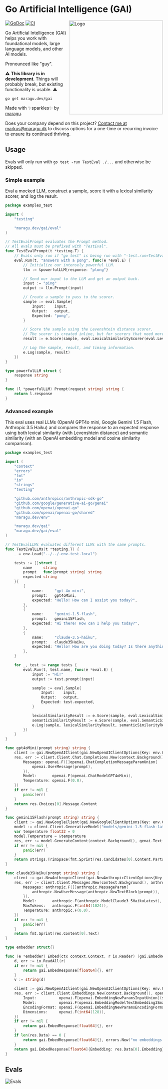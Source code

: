 # Go Artificial Intelligence (GAI)

<img src="logo.jpg" alt="Logo" width="300" align="right">

[![GoDoc](https://pkg.go.dev/badge/maragu.dev/gai)](https://pkg.go.dev/maragu.dev/gai)
[![CI](https://github.com/maragudk/gai/actions/workflows/ci.yml/badge.svg)](https://github.com/maragudk/gai/actions/workflows/ci.yml)

Go Artificial Intelligence (GAI) helps you work with foundational models, large language models, and other AI models.

Pronounced like "guy".

⚠️ **This library is in development**. Things will probably break, but existing functionality is usable. ⚠️

```shell
go get maragu.dev/gai
```

Made with ✨sparkles✨ by [maragu](https://www.maragu.dev/).

Does your company depend on this project? [Contact me at markus@maragu.dk](mailto:markus@maragu.dk?Subject=Supporting%20your%20project) to discuss options for a one-time or recurring invoice to ensure its continued thriving.

## Usage

Evals will only run with `go test -run TestEval ./...` and otherwise be skipped.

### Simple example

Eval a mocked LLM, construct a sample, score it with a lexical similarity scorer, and log the result.

```go
package examples_test

import (
	"testing"

	"maragu.dev/gai/eval"
)

// TestEvalPrompt evaluates the Prompt method.
// All evals must be prefixed with "TestEval".
func TestEvalPrompt(t *testing.T) {
	// Evals only run if "go test" is being run with "-test.run=TestEval", e.g.: "go test -test.run=TestEval ./..."
	eval.Run(t, "answers with a pong", func(e *eval.E) {
		// Initialize our intensely powerful LLM.
		llm := &powerfulLLM{response: "plong"}

		// Send our input to the LLM and get an output back.
		input := "ping"
		output := llm.Prompt(input)

		// Create a sample to pass to the scorer.
		sample := eval.Sample{
			Input:    input,
			Output:   output,
			Expected: "pong",
		}

		// Score the sample using the Levenshtein distance scorer.
		// The scorer is created inline, but for scorers that need more setup, this can be done elsewhere.
		result := e.Score(sample, eval.LexicalSimilarityScorer(eval.LevenshteinDistance))

		// Log the sample, result, and timing information.
		e.Log(sample, result)
	})
}

type powerfulLLM struct {
	response string
}

func (l *powerfulLLM) Prompt(request string) string {
	return l.response
}
```

### Advanced example

This eval uses real LLMs (OpenAI GPT4o mini, Google Gemini 1.5 Flash, Anthropic 3.5 Haiku)
and compares the response to an expected response using both lexical similarity (with Levenshtein distance)
and semantic similarity (with an OpenAI embedding model and cosine similarity comparison).

```go
package examples_test

import (
	"context"
	"errors"
	"fmt"
	"io"
	"strings"
	"testing"

	"github.com/anthropics/anthropic-sdk-go"
	"github.com/google/generative-ai-go/genai"
	"github.com/openai/openai-go"
	"github.com/openai/openai-go/shared"
	"maragu.dev/env"

	"maragu.dev/gai"
	"maragu.dev/gai/eval"
)

// TestEvalLLMs evaluates different LLMs with the same prompts.
func TestEvalLLMs(t *testing.T) {
	_ = env.Load("../../.env.test.local")

	tests := []struct {
		name     string
		prompt   func(prompt string) string
		expected string
	}{
		{
			name:     "gpt-4o-mini",
			prompt:   gpt4oMini,
			expected: "Hello! How can I assist you today?",
		},
		{
			name:     "gemini-1.5-flash",
			prompt:   gemini15Flash,
			expected: "Hi there! How can I help you today?",
		},
		{
			name:     "claude-3.5-haiku",
			prompt:   claude35Haiku,
			expected: "Hello! How are you doing today? Is there anything I can help you with?",
		},
	}

	for _, test := range tests {
		eval.Run(t, test.name, func(e *eval.E) {
			input := "Hi!"
			output := test.prompt(input)

			sample := eval.Sample{
				Input:    input,
				Output:   output,
				Expected: test.expected,
			}

			lexicalSimilarityResult := e.Score(sample, eval.LexicalSimilarityScorer(eval.LevenshteinDistance))
			semanticSimilarityResult := e.Score(sample, eval.SemanticSimilarityScorer(&embedder{}, eval.CosineSimilarity))
			e.Log(sample, lexicalSimilarityResult, semanticSimilarityResult)
		})
	}
}

func gpt4oMini(prompt string) string {
	client := gai.NewOpenAIClient(gai.NewOpenAIClientOptions{Key: env.GetStringOrDefault("OPENAI_KEY", "")})
	res, err := client.Client.Chat.Completions.New(context.Background(), openai.ChatCompletionNewParams{
		Messages: openai.F([]openai.ChatCompletionMessageParamUnion{
			openai.UserMessage(prompt),
		}),
		Model:       openai.F(openai.ChatModelGPT4oMini),
		Temperature: openai.F(0.0),
	})
	if err != nil {
		panic(err)
	}
	return res.Choices[0].Message.Content
}

func gemini15Flash(prompt string) string {
	client := gai.NewGoogleClient(gai.NewGoogleClientOptions{Key: env.GetStringOrDefault("GOOGLE_KEY", "")})
	model := client.Client.GenerativeModel("models/gemini-1.5-flash-latest")
	var temperature float32 = 0
	model.Temperature = &temperature
	res, err := model.GenerateContent(context.Background(), genai.Text(prompt))
	if err != nil {
		panic(err)
	}
	return strings.TrimSpace(fmt.Sprint(res.Candidates[0].Content.Parts[0]))
}

func claude35Haiku(prompt string) string {
	client := gai.NewAnthropicClient(gai.NewAnthropicClientOptions{Key: env.GetStringOrDefault("ANTHROPIC_KEY", "")})
	res, err := client.Client.Messages.New(context.Background(), anthropic.MessageNewParams{
		Messages: anthropic.F([]anthropic.MessageParam{
			anthropic.NewUserMessage(anthropic.NewTextBlock(prompt)),
		}),
		Model:       anthropic.F(anthropic.ModelClaude3_5HaikuLatest),
		MaxTokens:   anthropic.F(int64(1024)),
		Temperature: anthropic.F(0.0),
	})
	if err != nil {
		panic(err)
	}
	return fmt.Sprint(res.Content[0].Text)
}

type embedder struct{}

func (e *embedder) Embed(ctx context.Context, r io.Reader) (gai.EmbedResponse[float64], error) {
	d, err := io.ReadAll(r)
	if err != nil {
		return gai.EmbedResponse[float64]{}, err
	}
	v := string(d)

	client := gai.NewOpenAIClient(gai.NewOpenAIClientOptions{Key: env.GetStringOrDefault("OPENAI_KEY", "")})
	res, err := client.Client.Embeddings.New(context.Background(), openai.EmbeddingNewParams{
		Input:          openai.F[openai.EmbeddingNewParamsInputUnion](shared.UnionString(v)),
		Model:          openai.F(openai.EmbeddingModelTextEmbedding3Small),
		EncodingFormat: openai.F(openai.EmbeddingNewParamsEncodingFormatFloat),
		Dimensions:     openai.F(int64(128)),
	})
	if err != nil {
		return gai.EmbedResponse[float64]{}, err
	}
	if len(res.Data) == 0 {
		return gai.EmbedResponse[float64]{}, errors.New("no embeddings returned")
	}
	return gai.EmbedResponse[float64]{Embedding: res.Data[0].Embedding}, nil
}
```

## Evals

![Evals](https://api.evals.fun/evals.svg?key=p_public_key_3cce2e69199da00dc5ae46643b42a001&branch=main)

